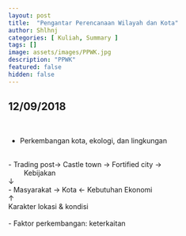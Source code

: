 ```yaml
---
layout: post
title:  "Pengantar Perencanaan Wilayah dan Kota"
author: Shlhnj
categories: [ Kuliah, Summary ]
tags: []
image: assets/images/PPWK.jpg
description: "PPWK"
featured: false
hidden: false
---
```


## 12/09/2018

<br>

- Perkembangan kota, ekologi, dan lingkungan
<br>
- Trading post-> Castle town -> Fortified city ->

<br>
&nbsp; &nbsp; &nbsp; &nbsp; Kebijakan <br>
                     &#8595; <br>
- Masyarakat &#8594; Kota &#8592; Kebutuhan Ekonomi <br>
                     &#8593; <br>
                  Karakter lokasi & kondisi <br>
               <br>
- Faktor perkembangan: keterkaitan


